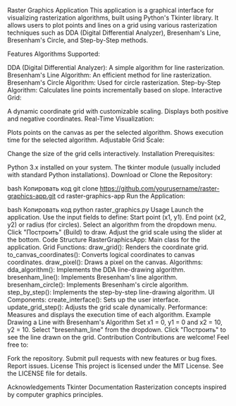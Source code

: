 Raster Graphics Application
This application is a graphical interface for visualizing rasterization algorithms, built using Python's Tkinter library. It allows users to plot points and lines on a grid using various rasterization techniques such as DDA (Digital Differential Analyzer), Bresenham's Line, Bresenham's Circle, and Step-by-Step methods.

Features
Algorithms Supported:

DDA (Digital Differential Analyzer): A simple algorithm for line rasterization.
Bresenham's Line Algorithm: An efficient method for line rasterization.
Bresenham's Circle Algorithm: Used for circle rasterization.
Step-by-Step Algorithm: Calculates line points incrementally based on slope.
Interactive Grid:

A dynamic coordinate grid with customizable scaling.
Displays both positive and negative coordinates.
Real-Time Visualization:

Plots points on the canvas as per the selected algorithm.
Shows execution time for the selected algorithm.
Adjustable Grid Scale:

Change the size of the grid cells interactively.
Installation
Prerequisites:

Python 3.x installed on your system.
The tkinter module (usually included with standard Python installations).
Download or Clone the Repository:

bash
Копировать код
git clone https://github.com/yourusername/raster-graphics-app.git
cd raster-graphics-app
Run the Application:

bash
Копировать код
python raster_graphics.py
Usage
Launch the application.
Use the input fields to define:
Start point (x1, y1).
End point (x2, y2) or radius (for circles).
Select an algorithm from the dropdown menu.
Click "Построить" (Build) to draw.
Adjust the grid scale using the slider at the bottom.
Code Structure
RasterGraphicsApp: Main class for the application.
Grid Functions:
draw_grid(): Renders the coordinate grid.
to_canvas_coordinates(): Converts logical coordinates to canvas coordinates.
draw_pixel(): Draws a pixel on the canvas.
Algorithms:
dda_algorithm(): Implements the DDA line-drawing algorithm.
bresenham_line(): Implements Bresenham's line algorithm.
bresenham_circle(): Implements Bresenham's circle algorithm.
step_by_step(): Implements the step-by-step line-drawing algorithm.
UI Components:
create_interface(): Sets up the user interface.
update_grid_step(): Adjusts the grid scale dynamically.
Performance:
Measures and displays the execution time of each algorithm.
Example
Drawing a Line with Bresenham's Algorithm
Set x1 = 0, y1 = 0 and x2 = 10, y2 = 10.
Select "bresenham_line" from the dropdown.
Click "Построить" to see the line drawn on the grid.
Contribution
Contributions are welcome! Feel free to:

Fork the repository.
Submit pull requests with new features or bug fixes.
Report issues.
License
This project is licensed under the MIT License. See the LICENSE file for details.

Acknowledgements
Tkinter Documentation
Rasterization concepts inspired by computer graphics principles.
